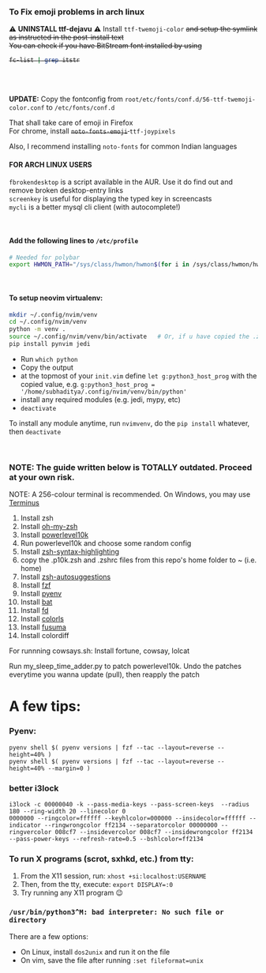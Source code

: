 ### To Fix emoji problems in arch linux
:warning: **UNINSTALL ttf-dejavu** :warning:
Install `ttf-twemoji-color` <strike>and setup the symlink as instructed in the post-install text  
You can check if you have BitStream font installed by using
```sh
fc-list | grep itstr
```
</strike>
</br>
</br>

**UPDATE:** Copy the fontconfig from `root/etc/fonts/conf.d/56-ttf-twemoji-color.conf` to `/etc/fonts/conf.d`

That shall take care of emoji in Firefox  
For chrome, install <strike> `noto-fonts-emoji` </strike> `ttf-joypixels`

Also, I recommend installing `noto-fonts` for common Indian languages

#### FOR ARCH LINUX USERS
`fbrokendesktop` is a script available in the AUR. Use it do find out and remove broken desktop-entry links  
`screenkey` is useful for displaying the typed key in screencasts  
`mycli` is a better mysql cli client (with autocomplete!)

</br>

#### Add the following lines to `/etc/profile`
```sh
# Needed for polybar
export HWMON_PATH="/sys/class/hwmon/hwmon$(for i in /sys/class/hwmon/hwmon*/temp*_input;do echo \"$(<$(dirname $i)/name): $(cat ${i%_*}_label 2>/dev/null || echo $(basename ${i%_*})) $(readlink -f $i)\";done|grep Tdie |grep -o 'hwmon[1-9]' | grep -o '[1-9]')/temp2_input"
```

</br>

#### To setup neovim virtualenv:
```zsh
mkdir ~/.config/nvim/venv
cd ~/.config/nvim/venv
python -m venv .
source ~/.config/nvim/venv/bin/activate   # Or, if u have copied the .zshrc, u can simply run nvimvenv
pip install pynvim jedi
```
   * Run `which python`
   * Copy the output
   * at the topmost of your `init.vim` define `let g:python3_host_prog` with the copied value, e.g. `g:python3_host_prog = '/home/subhaditya/.config/nvim/venv/bin/python'`
   * install any required modules (e.g. jedi, mypy, etc)
   * `deactivate`

To install any module anytime, run `nvimvenv`, do the `pip install` whatever, then `deactivate`

</br>

### NOTE: The guide written below is TOTALLY outdated. Proceed at your own risk.


NOTE: A 256-colour terminal is recommended. On Windows, you may use [Terminus](https://eugeny.github.io/terminus/)

1. Install zsh
2. Install [oh-my-zsh](https://github.com/ohmyzsh/ohmyzsh)
3. Install [powerlevel10k](https://github.com/romkatv/powerlevel10k#oh-my-zsh)
4. Run powerlevel10k and choose some random config
5. Install [zsh-syntax-highlighting](https://github.com/zsh-users/zsh-syntax-highlighting/blob/master/INSTALL.md#oh-my-zsh)
6. copy the .p10k.zsh and .zshrc files from this repo's home folder to ~ (i.e. home)
7. Install [zsh-autosuggestions](https://github.com/zsh-users/zsh-autosuggestions/blob/master/INSTALL.md#oh-my-zsh)
8. Install [fzf](https://github.com/junegunn/fzf)
9. Install [pyenv](https://github.com/pyenv/pyenv#basic-github-checkout)
10. Install [bat](https://github.com/sharkdp/bat#installation)
11. Install [fd](https://github.com/sharkdp/fd#installation)
12. Install [colorls](https://github.com/athityakumar/colorls)
13. Install [fusuma](https://github.com/iberianpig/fusuma)
14. Install colordiff

For runnning cowsays.sh:
Install fortune, cowsay, lolcat

Run my_sleep_time_adder.py to patch powerlevel10k. Undo the patches everytime you wanna update (pull), then reapply the patch

# A few tips:
### Pyenv:
```
pyenv shell $( pyenv versions | fzf --tac --layout=reverse --height=40% )
pyenv shell $( pyenv versions | fzf --tac --layout=reverse --height=40% --margin=0 )
```

### better i3lock
```
i3lock -c 00000040 -k --pass-media-keys --pass-screen-keys  --radius 180 --ring-width 20 --linecolor 0
0000000 --ringcolor=ffffff --keyhlcolor=000000 --insidecolor=ffffff --indicator --ringwrongcolor ff2134 --separatorcolor 00000000 --ringvercolor 008cf7 --insidevercolor 008cf7 --insidewrongcolor ff2134 --pass-power-keys --refresh-rate=0.5 --bshlcolor=ff2134
```

### To run X programs (scrot, sxhkd, etc.) from tty:
1. From the X11 session, run: `xhost +si:localhost:USERNAME`
2. Then, from the tty, execute: `export DISPLAY=:0`
3. Try running any X11 program :wink:

### `/usr/bin/python3^M: bad interpreter: No such file or directory`
There are a few options:
* On Linux, install `dos2unix` and run it on the file
* On vim, save the file after running `:set fileformat=unix`
